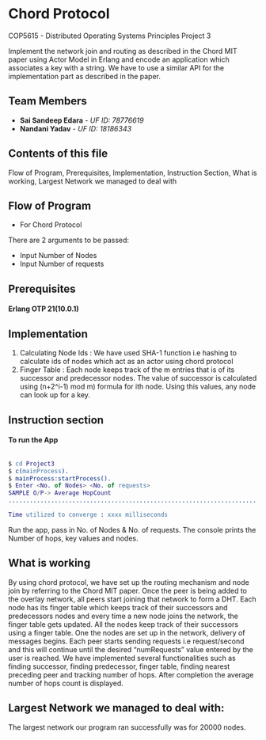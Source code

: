 # Chord Protocol
COP5615 - Distributed Operating Systems Principles Project 3

Implement the network join and routing as described in the Chord MIT paper using Actor Model in Erlang and encode an application which associates a key with a string. We have to use a similar API for the implementation part as described in the paper.

## Team Members
* **Sai Sandeep Edara** - *UF ID: 78776619*
* **Nandani Yadav** - *UF ID: 18186343*

## Contents of this file

Flow of Program, Prerequisites, Implementation, Instruction Section, What is working, Largest Network we managed to deal with

## Flow of Program

* For Chord Protocol

There are 2 arguments to be passed:

* Input Number of Nodes
* Input Number of requests



## Prerequisites

#### Erlang OTP 21(10.0.1)

## Implementation

1) Calculating Node Ids : We have used SHA-1 function i.e hashing to calculate ids of nodes which act as an actor using chord protocol
2) Finger Table : Each node keeps track of the m entries that is of its successor and predecessor nodes. The value of successor is calculated using 
(n+2^i-1) mod m) formula for ith node. Using this values, any node can look up for a key.


## Instruction section

#### To run the App

```erlang

$ cd Project3
$ c(mainProcess).
$ mainProcess:startProcess().
$ Enter <No. of Nodes> <No. of requests> 
SAMPLE O/P-> Average HopCount 
.................................................................................................................................................................

Time utilized to converge : xxxx milliseconds
```
Run the app, pass in No. of Nodes & No. of requests. The console prints the Number of hops, key values and nodes.


## What is working
By using chord protocol, we have set up the routing mechanism and node join by referring to the Chord MIT paper. Once the peer is being added to the overlay network, all peers start joining that network to form a DHT. Each node has its finger table which keeps track of their successors and predecessors nodes and every time a new node joins the network, the finger table gets updated.  All the nodes keep track of their successors using a finger table. One the nodes are set up in the network, delivery of messages begins. Each peer starts sending requests i.e request/second and this will continue until the desired “numRequests” value entered by the user is reached. We have implemented several functionalities such as finding successor, finding predecessor, finger table, finding nearest preceding peer and tracking number of hops. 
After completion the average number of hops count is displayed.



## Largest Network we managed to deal with:

The largest network our program ran successfully was for 20000 nodes.




